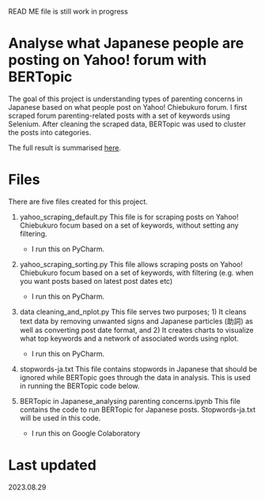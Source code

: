 READ ME file is still work in progress

# Analyse what Japanese people are posting on Yahoo! forum with BERTopic
The goal of this project is understanding types of parenting concerns in Japanese based on what people post on Yahoo! Chiebukuro forum. 
I first scraped forum parenting-related posts with a set of keywords using Selenium. After cleaning the scraped data, BERTopic was used to cluster the posts into categories. 

The full result is summarised [here]([url](https://note.com/ati_sum/n/n236c2669b6dd#4a63873f-5949-45e0-9d3c-2014159a7322)).

# Files 
There are five files created for this project. 

1. yahoo_scraping_default.py
   This file is for scraping posts on Yahoo! Chiebukuro focum based on a set of keywords, without setting any filtering.
   * I run this on PyCharm.

2. yahoo_scraping_sorting.py
   This file allows scraping posts on Yahoo! Chiebukuro focum based on a set of keywords, with filtering (e.g. when you want posts based on latest post dates etc)
    * I run this on PyCharm.

3. data cleaning_and_nplot.py
   This file serves two purposes; 1) It cleans text data by removing unwanted signs and Japanese particles (助詞) as well as converting post date format, and 2) It creates charts to visualize what top keywords and a network of associated words using nplot.
    * I run this on PyCharm.
  
4. stopwords-ja.txt
   This file contains stopwords in Japanese that should be ignored while BERTopic goes through the data in analysis. This is used in running the BERTopic code below.
  
5. BERTopic in Japanese_analysing parenting concerns.ipynb
   This file contains the code to run BERTopic for Japanese posts. Stopwords-ja.txt will be used in this code.   
    * I run this on Google Colaboratory

# Last updated
2023.08.29
